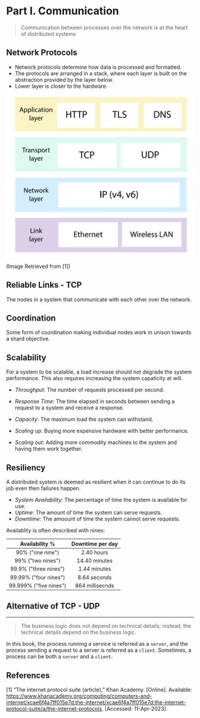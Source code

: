 # Part I. Communication

> Communication between processes over the network is at the heart of distributed systems

## Network Protocols

- Network protocols determine how data is processed and formatted. 
- The protocols are arranged in a stack, where each layer is built on the abstraction provided by the layer below.
- Lower layer is closer to the hardware.

![internet_protocol_suite](./img/internet_protocol_suite.jpg)

(Image Retrieved from [1])

## Reliable Links - TCP

The nodes in a system that communicate with each other over the network.

## Coordination

Some form of coordination making individual nodes work in unison towards a shard objective.

## Scalability

For a system to be scalable, a load increase should not degrade the system performance. This also requires increasing the system capaticity at will.

- *Throughput*: The number of requests processed per second.
- *Response Time*: The time elapsed in seconds between sending a request to a system and receive a response.
- *Capacity*: The maximum load the system can withstand.

- *Scaling up*: Buying more expensive hardware with better performance.
- *Scaling out*: Adding more commodity machines to the system and having them work together.

## Resiliency

A distributed system is deemed as resilient when it can continue to do its job even then failures happen.

- *System Availability*: The percentage of time the system is available for use.
- *Uptime*: The amount of time the system can serve requests.
- *Downtime*: The amoount of time the system cannot serve requests.

Availablity is often described with nines:

|   Availability %    | Downtime per day |
| :----:        |    :----:   |
| 90% ("one nine")      | 2.40 hours       |
| 99% ("two nines")      | 14.40 minutes   |
| 99.9% ("three nines")      | 1.44 minutes   |
| 99.99% ("four nines")      | 8.64 seconds  |
| 99.999% ("five nines")      | 864 millisecnds  |

## Alternative of TCP - UDP
*** 

> The business logic does not depend on technical details; instead, the technical details depend on the business logic.

In this book, the process running a service is referred as a `server`, and the process sending a request to a server is referred as a `client`. Sometimes, a process can be both a `server` and a `client`.

## References
[1] “The internet protocol suite (article),” Khan Academy. [Online]. Available: https://www.khanacademy.org/computing/computers-and-internet/xcae6f4a7ff015e7d:the-internet/xcae6f4a7ff015e7d:the-internet-protocol-suite/a/the-internet-protocols. [Accessed: 11-Apr-2023]. 